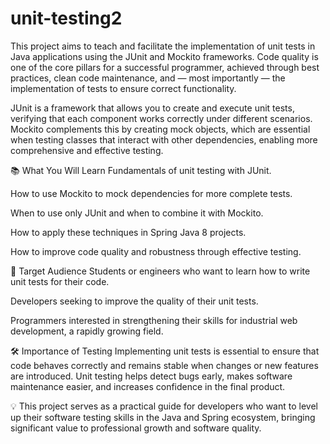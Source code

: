 # unit-testing2
This project aims to teach and facilitate the implementation of unit tests in Java applications using the JUnit and Mockito frameworks.
Code quality is one of the core pillars for a successful programmer, achieved through best practices, clean code maintenance, and — most importantly — the implementation of tests to ensure correct functionality.

JUnit is a framework that allows you to create and execute unit tests, verifying that each component works correctly under different scenarios. Mockito complements this by creating mock objects, which are essential when testing classes that interact with other dependencies, enabling more comprehensive and effective testing.

📚 What You Will Learn
Fundamentals of unit testing with JUnit.

How to use Mockito to mock dependencies for more complete tests.

When to use only JUnit and when to combine it with Mockito.

How to apply these techniques in Spring Java 8 projects.

How to improve code quality and robustness through effective testing.

🎯 Target Audience
Students or engineers who want to learn how to write unit tests for their code.

Developers seeking to improve the quality of their unit tests.

Programmers interested in strengthening their skills for industrial web development, a rapidly growing field.

🛠 Importance of Testing
Implementing unit tests is essential to ensure that code behaves correctly and remains stable when changes or new features are introduced.
Unit testing helps detect bugs early, makes software maintenance easier, and increases confidence in the final product.

💡 This project serves as a practical guide for developers who want to level up their software testing skills in the Java and Spring ecosystem, bringing significant value to professional growth and software quality.
